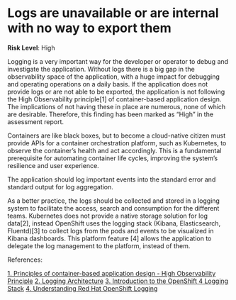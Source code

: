 # Logs are unavailable or are internal with no way to export them

**Risk Level**: High

Logging is a very important way for the developer or operator to debug and
investigate the application. Without logs there is a big gap in the observability
space of the application, with a huge impact for debugging and operating operations
on a daily basis. If the application does not provide logs or are not able to be
exported, the application is not following the High Observability principle[1]
of container-based application design. The implications of not having these in
place are numerous, none of which are desirable. Therefore, this finding has been
marked as “High” in the assessment report.

Containers are like black boxes, but to become a cloud-native citizen must
provide APIs for a container orchestration platform, such as Kubernetes, to
observe the container’s health and act accordingly. This is a fundamental
prerequisite for automating container life cycles, improving the system’s resilience
and user experience. 

The application should log important events into the standard error and
standard output for log aggregation.

As a better practice, the logs should be collected and stored in a logging system
to facilitate the access, search and consumption for the different teams.
Kubernetes does not provide a native storage solution for log data[2], instead
OpenShift uses the logging stack (Kibana, Elasticsearch, Fluentd)[3] to collect
logs from the pods and events to be visualized in Kibana dashboards. This platform
feature [4] allows the application to delegate the log management to the platform,
instead of them.

References:

[1. Principles of container-based application design - High Observability Principle](https://www.redhat.com/en/resources/cloud-native-container-design-whitepaper)
[2. Logging Architecture](https://kubernetes.io/docs/concepts/cluster-administration/logging/)
[3. Introduction to the OpenShift 4 Logging Stack](https://cloud.redhat.com/blog/introduction-to-the-openshift-4-logging-stack)
[4. Understanding Red Hat OpenShift Logging](https://docs.openshift.com/container-platform/4.8/logging/cluster-logging.html)
